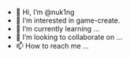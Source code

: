 - 👋 Hi, I’m @nuk1ng
- 👀 I’m interested in game-create.
- 🌱 I’m currently learning ...
- 💞️ I’m looking to collaborate on ...
- 📫 How to reach me ...

<!---
nuk1ng/nuk1ng is a ✨ special ✨ repository because its `README.md` (this file) appears on your GitHub profile.
You can click the Preview link to take a look at your changes.
--->
